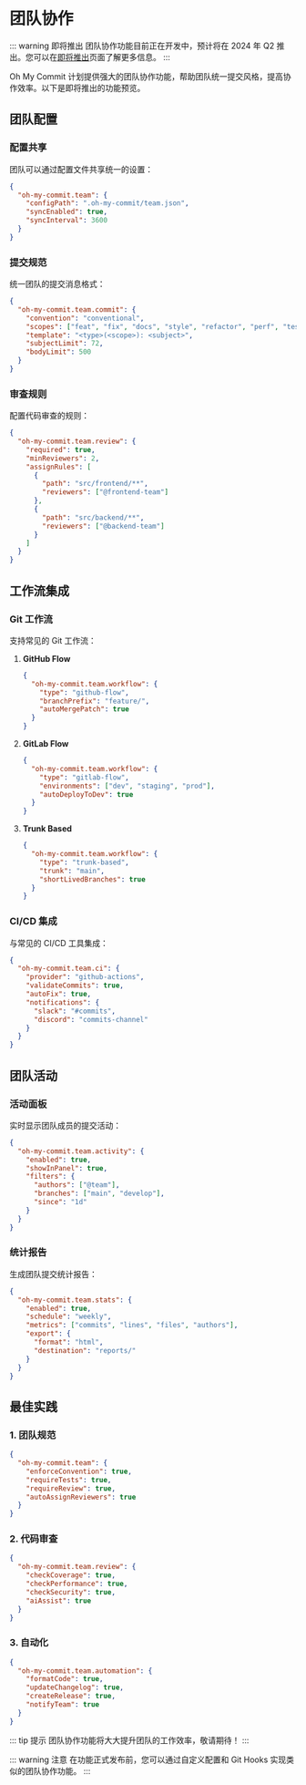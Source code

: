 # 团队协作

::: warning 即将推出
团队协作功能目前正在开发中，预计将在 2024 年 Q2 推出。您可以在[即将推出](/guide/coming-soon)页面了解更多信息。
:::

Oh My Commit 计划提供强大的团队协作功能，帮助团队统一提交风格，提高协作效率。以下是即将推出的功能预览。

## 团队配置

### 配置共享

团队可以通过配置文件共享统一的设置：

```json
{
  "oh-my-commit.team": {
    "configPath": ".oh-my-commit/team.json",
    "syncEnabled": true,
    "syncInterval": 3600
  }
}
```

### 提交规范

统一团队的提交消息格式：

```json
{
  "oh-my-commit.team.commit": {
    "convention": "conventional",
    "scopes": ["feat", "fix", "docs", "style", "refactor", "perf", "test", "build", "ci", "chore"],
    "template": "<type>(<scope>): <subject>",
    "subjectLimit": 72,
    "bodyLimit": 500
  }
}
```

### 审查规则

配置代码审查的规则：

```json
{
  "oh-my-commit.team.review": {
    "required": true,
    "minReviewers": 2,
    "assignRules": [
      {
        "path": "src/frontend/**",
        "reviewers": ["@frontend-team"]
      },
      {
        "path": "src/backend/**",
        "reviewers": ["@backend-team"]
      }
    ]
  }
}
```

## 工作流集成

### Git 工作流

支持常见的 Git 工作流：

1. **GitHub Flow**

   ```json
   {
     "oh-my-commit.team.workflow": {
       "type": "github-flow",
       "branchPrefix": "feature/",
       "autoMergePatch": true
     }
   }
   ```

2. **GitLab Flow**

   ```json
   {
     "oh-my-commit.team.workflow": {
       "type": "gitlab-flow",
       "environments": ["dev", "staging", "prod"],
       "autoDeployToDev": true
     }
   }
   ```

3. **Trunk Based**
   ```json
   {
     "oh-my-commit.team.workflow": {
       "type": "trunk-based",
       "trunk": "main",
       "shortLivedBranches": true
     }
   }
   ```

### CI/CD 集成

与常见的 CI/CD 工具集成：

```json
{
  "oh-my-commit.team.ci": {
    "provider": "github-actions",
    "validateCommits": true,
    "autoFix": true,
    "notifications": {
      "slack": "#commits",
      "discord": "commits-channel"
    }
  }
}
```

## 团队活动

### 活动面板

实时显示团队成员的提交活动：

```json
{
  "oh-my-commit.team.activity": {
    "enabled": true,
    "showInPanel": true,
    "filters": {
      "authors": ["@team"],
      "branches": ["main", "develop"],
      "since": "1d"
    }
  }
}
```

### 统计报告

生成团队提交统计报告：

```json
{
  "oh-my-commit.team.stats": {
    "enabled": true,
    "schedule": "weekly",
    "metrics": ["commits", "lines", "files", "authors"],
    "export": {
      "format": "html",
      "destination": "reports/"
    }
  }
}
```

## 最佳实践

### 1. 团队规范

```json
{
  "oh-my-commit.team": {
    "enforceConvention": true,
    "requireTests": true,
    "requireReview": true,
    "autoAssignReviewers": true
  }
}
```

### 2. 代码审查

```json
{
  "oh-my-commit.team.review": {
    "checkCoverage": true,
    "checkPerformance": true,
    "checkSecurity": true,
    "aiAssist": true
  }
}
```

### 3. 自动化

```json
{
  "oh-my-commit.team.automation": {
    "formatCode": true,
    "updateChangelog": true,
    "createRelease": true,
    "notifyTeam": true
  }
}
```

::: tip 提示
团队协作功能将大大提升团队的工作效率，敬请期待！
:::

::: warning 注意
在功能正式发布前，您可以通过自定义配置和 Git Hooks 实现类似的团队协作功能。
:::
